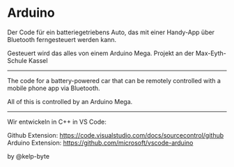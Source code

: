 # Arduino

Der Code für ein batteriegetriebens Auto, das mit einer Handy-App über Bluetooth ferngesteuert werden kann.

Gesteuert wird das alles von einem Arduino Mega.
Projekt an der Max-Eyth-Schule Kassel

<hr>
The code for a battery-powered car that can be remotely controlled with a mobile phone app via Bluetooth.

All of this is controlled by an Arduino Mega.

<hr>

Wir entwickeln in C++ in VS Code:

Github Extension: https://code.visualstudio.com/docs/sourcecontrol/github <br>
Arduino Extension: https://github.com/microsoft/vscode-arduino

by @kelp-byte
